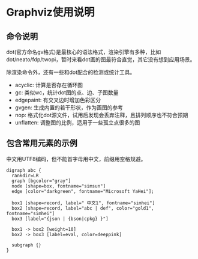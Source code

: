 # Graphviz使用说明

## 命令说明

dot(官方命名gv格式)是最核心的语法格式，渲染引擎有多种，比如dot/neato/fdp/twopi，暂时来看dot画的图最符合直觉，其它没有想到应用场景。

除渲染命令外，还有一些和dot配合的检测或统计工具。

* acyclic: 计算是否存在循环图
* gc: 类似wc，统计dot图的点、边、子图数量
* edgepaint: 有交叉边时增加色彩区分
* gvgen: 生成内置的若干形状，作为画图的参考
* nop: 格式化dot源文件，试用后发现会丢弃注释，且排列顺序也不符合预期
* unflatten: 调整图的比例，适用于一些孤立点很多的图

## 包含常用元素的示例

中文用UTF8编码，但不能首字母用中文，前缀用空格规避。

```
digraph abc {
  rankdir=LR
  graph [bgcolor="gray"]
  node [shape=box, fontname="simsun"]
  edge [color="darkgreen", fontname="Microsoft YaHei"];

  box1 [shape=record, label=" 中文1", fontname="simhei"]
  box2 [shape=record, label="abc | def", color="gold1", fontname="simhei"]
  box3 [label="{json | {bson|cpkg} }"]

  box1 -> box2 [weight=10]
  box2 -> box3 [label=eval, color=deeppink]

  subgraph {}
}
```
